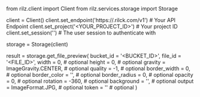 from rilz.client import Client
from rilz.services.storage import Storage

client = Client()
client.set_endpoint('https://<REGION>.rilck.com/v1') # Your API Endpoint
client.set_project('<YOUR_PROJECT_ID>') # Your project ID
client.set_session('') # The user session to authenticate with

storage = Storage(client)

result = storage.get_file_preview(
    bucket_id = '<BUCKET_ID>',
    file_id = '<FILE_ID>',
    width = 0, # optional
    height = 0, # optional
    gravity = ImageGravity.CENTER, # optional
    quality = -1, # optional
    border_width = 0, # optional
    border_color = '', # optional
    border_radius = 0, # optional
    opacity = 0, # optional
    rotation = -360, # optional
    background = '', # optional
    output = ImageFormat.JPG, # optional
    token = '<TOKEN>' # optional
)
